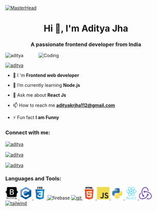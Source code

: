 [![MasterHead](https://bs-uploads.toptal.io/blackfish-uploads/components/seo/content/og_image_file/og_image/1154083/react-context-api-4929b3703a1a7082d99b53eb1bbfc31f.png)](https://adityakrjha112.github.io/)

<h1  align="center">Hi 👋, I'm Aditya Jha</h1>

<h3  align="center">A passionate frontend developer from India</h3>

<img  align="right"  alt="Coding"  width="400"  src="[https://camo.githubusercontent.com/044d219b987b706f28dabd9346ee8d0ee48d0dc36bb914c85786d40dd151dba4/68747470733a2f2f6d656469612e67697068792e636f6d2f6d656469612f4c3152317476493973766b495777705659722f67697068792e676966](https://raw.githubusercontent.com/gist/vininjr/d29bb07bdadb41e4b0923bc8fa748b1a/raw/88f20c9d749d756be63f22b09f3c4ac570bc5101/programming.gif)">

<p  align="left">  <img  src="https://komarev.com/ghpvc/?username=rat9910&label=Profile%20views&color=0e75b6&style=flat"  alt="aditya"  />  </p>

<p  align="left">  <a  href="https://twitter.com/Adityakrjha9577"  target="blank"><img  src="https://img.shields.io/twitter/follow/aditya?logo=twitter&style=for-the-badge"  alt="aditya"  /></a>  </p>

- 🔭 I 'm **Frontend web developer**

- 🌱 I’m currently learning **Node.js**

- 💬 Ask me about **React Js**

- 📫 How to reach me **adityakrjha112@gmail.com**

- ⚡ Fun fact **I am Funny**

<h3  align="left">Connect with me:</h3>

<p  align="left">

<a  href="https://twitter.com/Adityakrjha9577"  target="blank"><img  align="center"  src="https://raw.githubusercontent.com/rahuldkjain/github-profile-readme-generator/master/src/images/icons/Social/twitter.svg"  alt="aditya"  height="30"  width="40"  /></a>

<a  href="https://www.linkedin.com/in/strangercoder/"  target="blank"><img  align="center"  src="https://raw.githubusercontent.com/rahuldkjain/github-profile-readme-generator/master/src/images/icons/Social/linked-in-alt.svg"  alt="aditya"  height="30"  width="40"  /></a>

<a  href="https://www.instagram.com/adityajha_112/"  target="blank"><img  align="center"  src="https://raw.githubusercontent.com/rahuldkjain/github-profile-readme-generator/master/src/images/icons/Social/instagram.svg"  alt="aditya"  height="30"  width="40"  /></a>

</p>

<h3  align="left">Languages and Tools:</h3>

<p  align="left">  <a  href="https://aws.amazon.com/amplify/"  target="_blank"  rel="noreferrer">  <img  src="https://raw.githubusercontent.com/devicons/devicon/master/icons/bootstrap/bootstrap-plain-wordmark.svg"  alt="bootstrap"  width="40"  height="40"/>  </a>  <a  href="https://www.cprogramming.com/"  target="_blank"  rel="noreferrer">  <img  src="https://raw.githubusercontent.com/devicons/devicon/master/icons/c/c-original.svg"  alt="c"  width="40"  height="40"/>  </a>  <a  href="https://www.w3schools.com/cpp/"  target="_blank"  rel="noreferrer">   <img  src="https://raw.githubusercontent.com/devicons/devicon/master/icons/css3/css3-original-wordmark.svg"  alt="css3"  width="40"  height="40"/>  </a>  <a  href="https://dart.dev"  target="_blank"  rel="noreferrer">   </a>  <img  src="https://www.vectorlogo.zone/logos/firebase/firebase-icon.svg"  alt="firebase"  width="40"  height="40"/>  </a>     <a  href="https://git-scm.com/"  target="_blank"  rel="noreferrer">  <img  src="https://www.vectorlogo.zone/logos/git-scm/git-scm-icon.svg"  alt="git"  width="40"  height="40"/>  </a>  <a  href="https://graphql.org"  target="_blank"  rel="noreferrer">    <img  src="https://raw.githubusercontent.com/devicons/devicon/master/icons/html5/html5-original-wordmark.svg"  alt="html5"  width="40"  height="40"/>  </a>   <a  href="https://developer.mozilla.org/en-US/docs/Web/JavaScript"  target="_blank"  rel="noreferrer">  <img  src="https://raw.githubusercontent.com/devicons/devicon/master/icons/javascript/javascript-original.svg"  alt="javascript"  width="40"  height="40"/>  </a>  <a  href="https://www.python.org"  target="_blank"  rel="noreferrer">  <img  src="https://raw.githubusercontent.com/devicons/devicon/master/icons/python/python-original.svg"  alt="python"  width="40"  height="40"/>  </a>  <a  href="https://reactjs.org/"  target="_blank"  rel="noreferrer">  <img  src="https://raw.githubusercontent.com/devicons/devicon/master/icons/react/react-original-wordmark.svg"  alt="react"  width="40"  height="40"/>  </a> <a  href="https://redux.js.org"  target="_blank"  rel="noreferrer">  <img  src="https://raw.githubusercontent.com/devicons/devicon/master/icons/redux/redux-original.svg"  alt="redux"  width="40"  height="40"/>  </a>  <a  href="https://tailwindcss.com/"  target="_blank"  rel="noreferrer">  <img  src="https://www.vectorlogo.zone/logos/tailwindcss/tailwindcss-icon.svg"  alt="tailwind"  width="40"  height="40"/>   </p>
